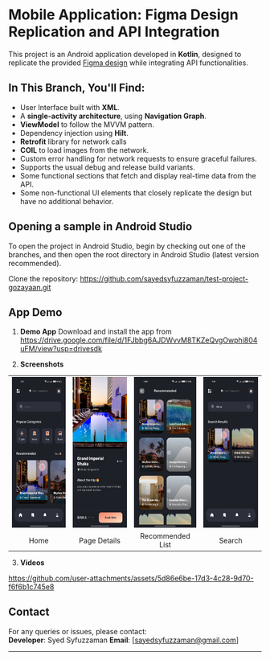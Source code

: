 # Mobile Application: Figma Design Replication and API Integration  

This project is an Android application developed in **Kotlin**, designed to replicate the provided [Figma design](https://www.figma.com/design/ZvDf0vD3tPZnJgwrVtUqBL/Test-Project?node-id=0-1&t=IzP7Swiic0QBSx6N-1) while integrating API functionalities.

## **In This Branch, You'll Find:**  

- User Interface built with **XML**. 
- A **single-activity architecture**, using **Navigation Graph**.
- **ViewModel** to follow the MVVM pattern.
- Dependency injection using **Hilt**.
- **Retrofit** library for network calls
- **COIL** to load images from the network.
- Custom error handling for network requests to ensure graceful failures.
- Supports the usual debug and release build variants.
- Some functional sections that fetch and display real-time data from the API.
- Some non-functional UI elements that closely replicate the design but have no additional behavior.

## **Opening a sample in Android Studio**  
To open the project in Android Studio, begin by checking out one of the branches, and then open the root directory in Android Studio (latest version recommended).

Clone the repository:
https://github.com/sayedsyfuzzaman/test-project-gozayaan.git

## **App Demo**

1. **Demo App**
   Download and install the app from https://drive.google.com/file/d/1FJbbg6AJDWvvM8TKZeQvgOwphi804uFM/view?usp=drivesdk

2. **Screenshots**
<table>
  <tr>
    <td><img src="https://github.com/sayedsyfuzzaman/test-app-demo/blob/master/screenshot_1.jpg" height="300" alt="Home"></td>
    <td><img src="https://github.com/sayedsyfuzzaman/test-app-demo/blob/master/screenshot_2.jpg" height="300" alt="Page Details"></td>
    <td><img src="https://github.com/sayedsyfuzzaman/test-app-demo/blob/master/screenshot_3.jpg" height="300" alt="Recommended"></td>
    <td><img src="https://github.com/sayedsyfuzzaman/test-app-demo/blob/master/screenshot_4.jpg" height="300" alt="Search"></td>
  </tr>
  <tr>
    <td style="text-align: center;">Home</td>
    <td style="text-align: center;">Page Details</td>
    <td style="text-align: center;">Recommended List</td>
    <td style="text-align: center;">Search</td>
  </tr>
</table>

3. **Videos**
   
https://github.com/user-attachments/assets/5d86e6be-17d3-4c28-9d70-f6f6b1c745e8



## **Contact**  

For any queries or issues, please contact:  
**Developer**: Syed Syfuzzaman 
**Email**: [sayedsyfuzzaman@gmail.com]  

---

